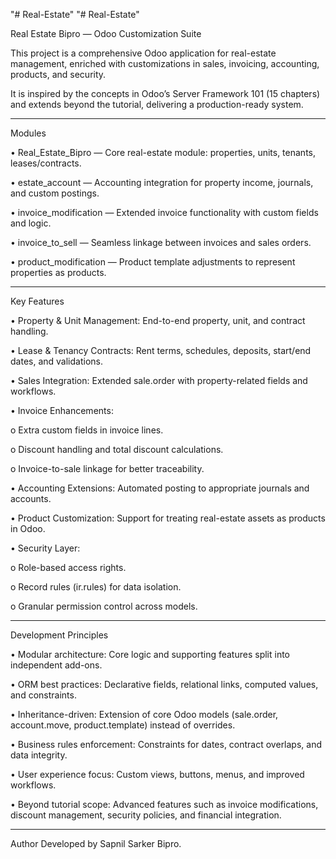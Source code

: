 "# Real-Estate" 
"# Real-Estate" 

Real Estate Bipro — Odoo Customization Suite


This project is a comprehensive Odoo application for real-estate management, enriched with customizations in sales, invoicing, accounting, products, and security.

It is inspired by the concepts in Odoo’s Server Framework 101 (15 chapters) and extends beyond the tutorial, delivering a production-ready system.

________________________________________
Modules


•	Real_Estate_Bipro — Core real-estate module: properties, units, tenants, leases/contracts.

•	estate_account — Accounting integration for property income, journals, and custom postings.

•	invoice_modification — Extended invoice functionality with custom fields and logic.

•	invoice_to_sell — Seamless linkage between invoices and sales orders.

•	product_modification — Product template adjustments to represent properties as products.


________________________________________
Key Features


•	Property & Unit Management: End-to-end property, unit, and contract handling.

•	Lease & Tenancy Contracts: Rent terms, schedules, deposits, start/end dates, and validations.

•	Sales Integration: Extended sale.order with property-related fields and workflows.

•	Invoice Enhancements: 

o	Extra custom fields in invoice lines.

o	Discount handling and total discount calculations.

o	Invoice-to-sale linkage for better traceability.

•	Accounting Extensions: Automated posting to appropriate journals and accounts.

•	Product Customization: Support for treating real-estate assets as products in Odoo.

•	Security Layer:

o	Role-based access rights.

o	Record rules (ir.rules) for data isolation.

o	Granular permission control across models.


________________________________________
Development Principles


•	Modular architecture: Core logic and supporting features split into independent add-ons.

•	ORM best practices: Declarative fields, relational links, computed values, and constraints.

•	Inheritance-driven: Extension of core Odoo models (sale.order, account.move, product.template) instead of overrides.

•	Business rules enforcement: Constraints for dates, contract overlaps, and data integrity.

•	User experience focus: Custom views, buttons, menus, and improved workflows.

•	Beyond tutorial scope: Advanced features such as invoice modifications, discount management, security policies, and financial integration.
________________________________________
Author
Developed by Sapnil Sarker Bipro.

